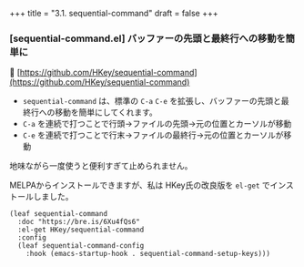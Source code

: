 +++
title = "3.1. sequential-command"
draft = false
+++
### [sequential-command.el] バッファーの先頭と最終行への移動を簡単に
🔗 [https://github.com/HKey/sequential-command](https://github.com/HKey/sequential-command)

* `sequential-command` は、標準の `C-a` `C-e` を拡張し、バッファーの先頭と最終行への移動を簡単にしてくれます。
* `C-a` を連続で打つことで行頭→ファイルの先頭→元の位置とカーソルが移動
* `C-e` を連続で打つことで行末→ファイルの最終行→元の位置とカーソルが移動

地味ながら一度使うと便利すぎて止められません。

MELPAからインストールできますが、私は HKey氏の改良版を `el-get` でインストールしました。

```elisp
(leaf sequential-command
  :doc "https://bre.is/6Xu4fQs6"
  :el-get HKey/sequential-command
  :config
  (leaf sequential-command-config
	:hook (emacs-startup-hook . sequential-command-setup-keys)))
```
